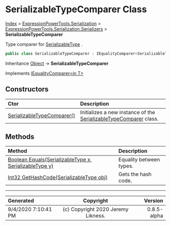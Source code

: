 ﻿# SerializableTypeComparer Class

[Index](../index.md) > [ExpressionPowerTools.Serialization](ExpressionPowerTools.Serialization.a.md) > [ExpressionPowerTools.Serialization.Serializers](ExpressionPowerTools.Serialization.Serializers.n.md) > **SerializableTypeComparer**

Type comparer for [SerializableType](ExpressionPowerTools.Serialization.Serializers.SerializableType.cs.md) .

```csharp
public class SerializableTypeComparer : IEqualityComparer<SerializableType>
```

Inheritance [Object](https://docs.microsoft.com/dotnet/api/system.object) → **SerializableTypeComparer**

Implements  [IEqualityComparer&lt;in T>](https://docs.microsoft.com/dotnet/api/system.collections.generic.iequalitycomparer-1) 

## Constructors

| Ctor | Description |
| :-- | :-- |
| [SerializableTypeComparer()](ExpressionPowerTools.Serialization.Serializers.SerializableTypeComparer.ctor.md#serializabletypecomparer) | Initializes a new instance of the [SerializableTypeComparer](ExpressionPowerTools.Serialization.Serializers.SerializableTypeComparer.cs.md) class. |
## Methods

| Method | Description |
| :-- | :-- |
| [Boolean Equals(SerializableType x, SerializableType y)](ExpressionPowerTools.Serialization.Serializers.SerializableTypeComparer.Equals.m.md) | Equality between types. |
| [Int32 GetHashCode(SerializableType obj)](ExpressionPowerTools.Serialization.Serializers.SerializableTypeComparer.GetHashCode.m.md) | Gets the hash code. |

---

| Generated | Copyright | Version |
| :-- | :-: | --: |
| 9/4/2020 7:10:41 PM | (c) Copyright 2020 Jeremy Likness. | 0.8.5-alpha |
